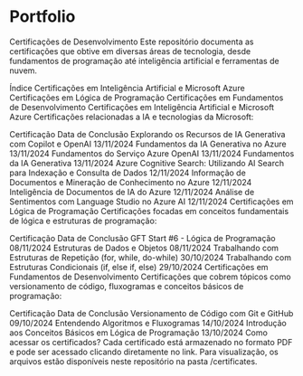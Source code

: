 # Portfolio
Certificações de Desenvolvimento
Este repositório documenta as certificações que obtive em diversas áreas de tecnologia, desde fundamentos de programação até inteligência artificial e ferramentas de nuvem.

Índice
Certificações em Inteligência Artificial e Microsoft Azure
Certificações em Lógica de Programação
Certificações em Fundamentos de Desenvolvimento
Certificações em Inteligência Artificial e Microsoft Azure
Certificações relacionadas a IA e tecnologias da Microsoft:

Certificação	Data de Conclusão
Explorando os Recursos de IA Generativa com Copilot e OpenAI	13/11/2024
Fundamentos da IA Generativa no Azure	13/11/2024
Fundamentos do Serviço Azure OpenAI	13/11/2024
Fundamentos da IA Generativa	13/11/2024
Azure Cognitive Search: Utilizando AI Search para Indexação e Consulta de Dados	12/11/2024
Informação de Documentos e Mineração de Conhecimento no Azure	12/11/2024
Inteligência de Documentos de IA do Azure	12/11/2024
Análise de Sentimentos com Language Studio no Azure AI	12/11/2024
Certificações em Lógica de Programação
Certificações focadas em conceitos fundamentais de lógica e estruturas de programação:

Certificação	Data de Conclusão
GFT Start #6 - Lógica de Programação	08/11/2024
Estruturas de Dados e Objetos	08/11/2024
Trabalhando com Estruturas de Repetição (for, while, do-while)	30/10/2024
Trabalhando com Estruturas Condicionais (if, else if, else)	29/10/2024
Certificações em Fundamentos de Desenvolvimento
Certificações que cobrem tópicos como versionamento de código, fluxogramas e conceitos básicos de programação:

Certificação	Data de Conclusão
Versionamento de Código com Git e GitHub	09/10/2024
Entendendo Algoritmos e Fluxogramas	14/10/2024
Introdução aos Conceitos Básicos em Lógica de Programação	13/10/2024
Como acessar os certificados?
Cada certificado está armazenado no formato PDF e pode ser acessado clicando diretamente no link. Para visualização, os arquivos estão disponíveis neste repositório na pasta /certificates.
